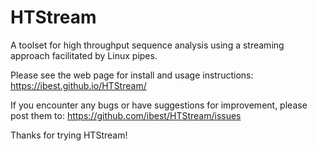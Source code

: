 # HTStream
A toolset for high throughput sequence analysis using a streaming approach facilitated by Linux pipes.


Please see the web page for install and usage instructions: 
https://ibest.github.io/HTStream/


If you encounter any bugs or have suggestions for improvement, please post them to:
https://github.com/ibest/HTStream/issues


Thanks for trying HTStream!